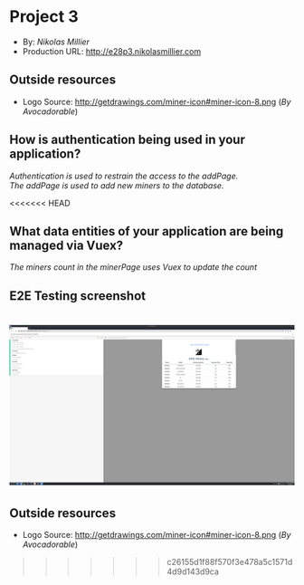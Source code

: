 # Project 3
+ By: *Nikolas Millier*
+ Production URL: <http://e28p3.nikolasmillier.com>

## Outside resources
+ Logo Source: http://getdrawings.com/miner-icon#miner-icon-8.png (*By Avocadorable*)

## How is authentication being used in your application?
*Authentication is used to restrain the access to the addPage.  
The addPage is used to add new miners to the database.*

<<<<<<< HEAD
## What data entities of your application are being managed via Vuex?
*The miners count in the minerPage uses Vuex to update the count*

## E2E Testing screenshot
![ZipFoods passing E2E tests](testing_screenshot/e2e_testing.png)
=======
## Outside resources
+ Logo Source: http://getdrawings.com/miner-icon#miner-icon-8.png (*By Avocadorable*)
>>>>>>> c26155d1f88f570f3e478a5c1571d4d9d143d9ca

